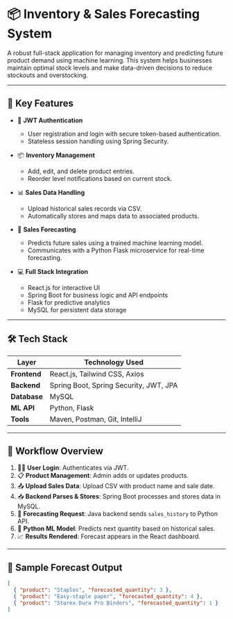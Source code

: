 # 📦 Inventory & Sales Forecasting System

A robust full-stack application for managing inventory and predicting future product demand using machine learning. This system helps businesses maintain optimal stock levels and make data-driven decisions to reduce stockouts and overstocking.

---

## 🚀 Key Features

- 🔐 **JWT Authentication**
  - User registration and login with secure token-based authentication.
  - Stateless session handling using Spring Security.

- 📦 **Inventory Management**
  - Add, edit, and delete product entries.
  - Reorder level notifications based on current stock.

- 📊 **Sales Data Handling**
  - Upload historical sales records via CSV.
  - Automatically stores and maps data to associated products.

- 🔮 **Sales Forecasting**
  - Predicts future sales using a trained machine learning model.
  - Communicates with a Python Flask microservice for real-time forecasting.

- 💻 **Full Stack Integration**
  - React.js for interactive UI
  - Spring Boot for business logic and API endpoints
  - Flask for predictive analytics
  - MySQL for persistent data storage

---

## 🛠 Tech Stack

| Layer        | Technology Used                        |
|--------------|-----------------------------------------|
| **Frontend** | React.js, Tailwind CSS, Axios           |
| **Backend**  | Spring Boot, Spring Security, JWT, JPA  |
| **Database** | MySQL                                   |
| **ML API**   | Python, Flask                           |  
| **Tools**    | Maven, Postman, Git, IntelliJ           |

---

## 🔄 Workflow Overview

1. 👨‍💼 **User Login**: Authenticates via JWT.
2. 📋 **Product Management**: Admin adds or updates products.
3. 📤 **Upload Sales Data**: Upload CSV with product name and sale date.
4. 📥 **Backend Parses & Stores**: Spring Boot processes and stores data in MySQL.
5. 🔁 **Forecasting Request**: Java backend sends `sales_history` to Python API.
6. 🧠 **Python ML Model**: Predicts next quantity based on historical sales.
7. 📈 **Results Rendered**: Forecast appears in the React dashboard.

---



## 🧪 Sample Forecast Output

```json
[
  { "product": "Staples", "forecasted_quantity": 3 },
  { "product": "Easy-staple paper", "forecasted_quantity": 4 },
  { "product": "Storex Dura Pro Binders", "forecasted_quantity": 1 }
]




